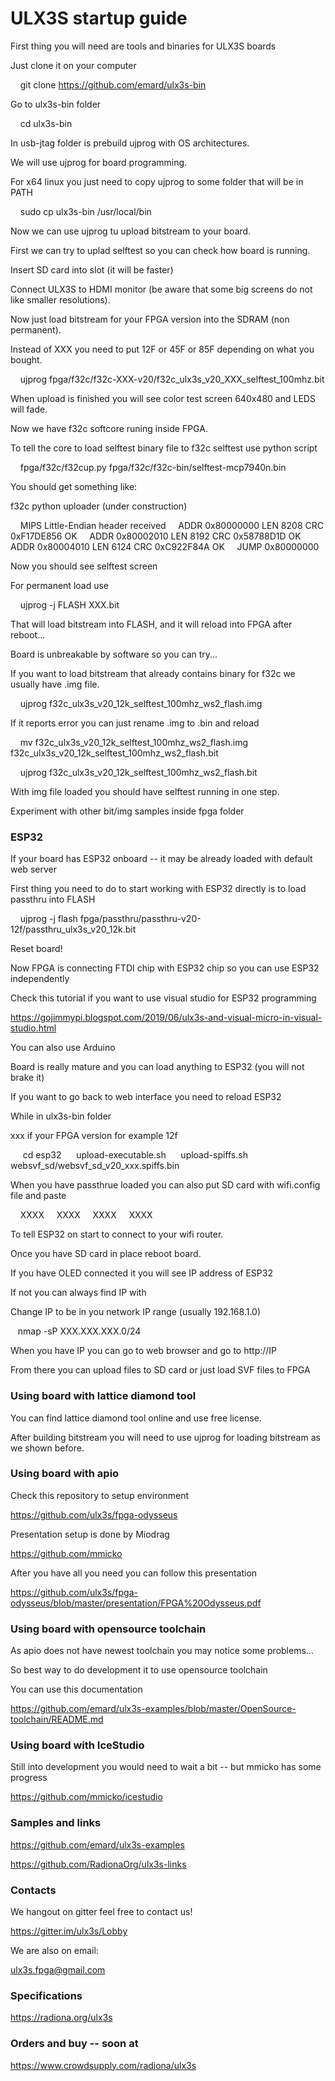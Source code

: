 # ULX3S startup guide

First thing you will need are tools and binaries for ULX3S boards

Just clone it on your computer 

    git clone https://github.com/emard/ulx3s-bin

Go to ulx3s-bin folder

    cd ulx3s-bin

In usb-jtag folder is prebuild ujprog with OS architectures.

We will use ujprog for board programming.

For x64 linux you just need to copy ujprog to some folder that will be in PATH

    sudo cp ulx3s-bin /usr/local/bin

Now we can use ujprog tu upload bitstream to your board.

First we can try to uplad selftest so you can check how board is running.

Insert SD card into slot (it will be faster)

Connect ULX3S to HDMI monitor (be aware that some big screens do not like smaller resolutions).

Now just load bitstream for your FPGA version into the SDRAM (non permanent).

Instead of XXX you need to put 12F or 45F or 85F depending on what you bought.

    ujprog fpga/f32c/f32c-XXX-v20/f32c_ulx3s_v20_XXX_selftest_100mhz.bit

When upload is finished you will see color test screen 640x480 and LEDS will fade.

Now we have f32c softcore runing inside FPGA.

To tell the core to load selftest binary file to f32c selftest use python script

    fpga/f32c/f32cup.py fpga/f32c/f32c-bin/selftest-mcp7940n.bin

You should get something like:

f32c python uploader (under construction)

    MIPS Little-Endian header received
    ADDR 0x80000000 LEN 8208 CRC 0xF17DE856 OK
    ADDR 0x80002010 LEN 8192 CRC 0x58788D1D OK
    ADDR 0x80004010 LEN 6124 CRC 0xC922F84A OK
    JUMP 0x80000000

Now you should see selftest screen

For permanent load use 

    ujprog -j FLASH XXX.bit

That will load bitstream into FLASH, and it will reload into FPGA after reboot...

Board is unbreakable by software so you can try...

If you want to load bitstream that already contains binary for f32c we usually have .img file.

    ujprog f32c_ulx3s_v20_12k_selftest_100mhz_ws2_flash.img

If it reports error you can just rename .img to .bin and reload

    mv f32c_ulx3s_v20_12k_selftest_100mhz_ws2_flash.img f32c_ulx3s_v20_12k_selftest_100mhz_ws2_flash.bit

    ujprog f32c_ulx3s_v20_12k_selftest_100mhz_ws2_flash.bit

With img file loaded you should have selftest running in one step.

Experiment with other bit/img samples inside fpga folder

### ESP32

If your board has ESP32 onboard -- it may be already loaded with default web server

First thing you need to do to start working with ESP32 directly is to load passthru into FLASH

    ujprog -j flash fpga/passthru/passthru-v20-12f/passthru_ulx3s_v20_12k.bit

Reset board!

Now FPGA is connecting FTDI chip with ESP32 chip so you can use ESP32 independently

Check this tutorial if you want to use visual studio for ESP32 programming

https://gojimmypi.blogspot.com/2019/06/ulx3s-and-visual-micro-in-visual-studio.html

You can also use Arduino

Board is really mature and you can load anything to ESP32 (you will not brake it)

If you want to go back to web interface you need to reload ESP32

While in ulx3s-bin folder 

xxx if your FPGA version for example 12f

     cd esp32
     upload-executable.sh
     upload-spiffs.sh websvf_sd/websvf_sd_v20_xxx.spiffs.bin

When you have passthrue loaded you can also put SD card with wifi.config file and paste 

    XXXX
    XXXX
    XXXX
    XXXX

To tell ESP32 on start to connect to your wifi router.

Once you have SD card in place reboot board.

If you have OLED connected it you will see IP address of ESP32

If not you can always find IP with 

Change IP to be in you network IP range (usually 192.168.1.0)

   nmap -sP XXX.XXX.XXX.0/24 

When you have IP you can go to web browser and go to http://IP

From there you can upload files to SD card or just load SVF files to FPGA

### Using board with lattice diamond tool

You can find lattice diamond tool online and use free license.

After building bitstream you will need to use ujprog for loading bitstream as we shown before.

### Using board with apio

Check this repository to setup environment

https://github.com/ulx3s/fpga-odysseus

Presentation setup is done by Miodrag

https://github.com/mmicko

After you have all you need you can follow this presentation

https://github.com/ulx3s/fpga-odysseus/blob/master/presentation/FPGA%20Odysseus.pdf

### Using board with opensource toolchain

As apio does not have newest toolchain you may notice some problems...

So best way to do development it to use opensource toolchain

You can use this documentation

https://github.com/emard/ulx3s-examples/blob/master/OpenSource-toolchain/README.md

### Using board with IceStudio

Still into development you would need to wait a bit -- but mmicko has some progress

https://github.com/mmicko/icestudio

### Samples and links 

https://github.com/emard/ulx3s-examples

https://github.com/RadionaOrg/ulx3s-links

### Contacts 

We hangout on gitter feel free to contact us!

https://gitter.im/ulx3s/Lobby

We are also on email:

ulx3s.fpga@gmail.com

### Specifications

https://radiona.org/ulx3s

### Orders and buy -- soon at

https://www.crowdsupply.com/radiona/ulx3s


